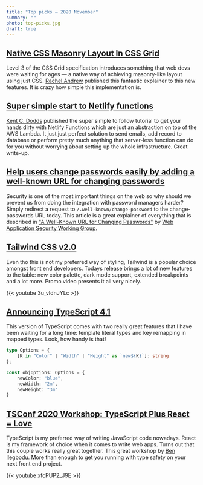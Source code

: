 ```yaml
---
title: "Top picks — 2020 November"
summary: ""
photo: top-picks.jpg
draft: true
---
```


## [Native CSS Masonry Layout In CSS Grid](https://www.smashingmagazine.com/native-css-masonry-layout-css-grid/)

Level 3 of the CSS Grid specification introduces something that web devs were waiting for ages — a native way of achieving masonry-like layout using just CSS. [Rachel Andrew](https://twitter.com/rachelandrew) published this fantastic explainer to this new features. It is crazy how simple this implementation is.

## [Super simple start to Netlify functions](https://kentcdodds.com/blog/super-simple-start-to-netlify-functions)

[Kent C. Dodds](https://twitter.com/kentcdodds/) published the super simple to follow tutorial to get your hands dirty with Netlify Functions which are just an abstraction on top of the AWS Lambda. It just just perfect solution to send emails, add record to database or perform pretty much anything that server-less function can do for you without worrying about setting up the whole infrastructure. Great write-up.

## [Help users change passwords easily by adding a well-known URL for changing passwords](https://web.dev/change-password-url/)

Security is one of the most important things on the web so why should we prevent us from doing the integration with password managers harder? Simply redirect a request to `/.well-known/change-password` to the change-passwords URL today. This article is a great explainer of everything that is described in ["A Well-Known URL for Changing Passwords"](https://w3c.github.io/webappsec-change-password-url/) by [Web Application Security Working Group](https://github.com/w3c/webappsec).

## [Tailwind CSS v2.0](https://blog.tailwindcss.com/tailwindcss-v2)

Even tho this is not my preferred way of styling, Tailwind is a popular choice amongst front end developers. Todays release brings a lot of new features to the table: new color palette, dark mode support, extended breakpoints and a lot more. Promo video presents it all very nicely.

{{< youtube 3u_vIdnJYLc >}}

## [Announcing TypeScript 4.1](https://devblogs.microsoft.com/typescript/announcing-typescript-4-1/)

This version of TypeScript comes with two really great features that I have been waiting for a long time: template literal types and key remapping in mapped types. Look, how handy is that!

```ts
type Options = {
    [K in "Color" | "Width" | "Height" as `new${K}`]: string
};

const objOptions: Options = {
    newColor: "blue",
    newWidth: "2m",
    newHeight: "3m"
}
```

## [TSConf 2020 Workshop: TypeScript Plus React = Love](https://youtu.be/xfcPUP2_J9E)

TypeScript is my preferred way of writing JavaScript code nowadays. React is my framework of choice when it comes to write web apps. Turns out that this couple works really great together. This great workshop by [Ben Ilegbodu](https://twitter.com/benmvp). More than enough to get you running with type safety on your next front end project. 

{{< youtube xfcPUP2_J9E >}}

